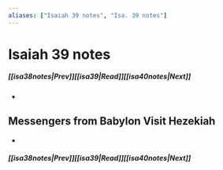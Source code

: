 ```yaml
---
aliases: ["Isaiah 39 notes", "Isa. 39 notes"]
---
```

# Isaiah 39 notes
##### <span class=arrow-left></span>[[isa38notes|Prev]]<span class=navigation-separator></span>[[isa39|Read]]<span class=navigation-separator></span>[[isa40notes|Next]]<span class=arrow-right></span>
- 
## Messengers from Babylon Visit Hezekiah
- 
##### <span class=arrow-left></span>[[isa38notes|Prev]]<span class=navigation-separator></span>[[isa39|Read]]<span class=navigation-separator></span>[[isa40notes|Next]]<span class=arrow-right></span>